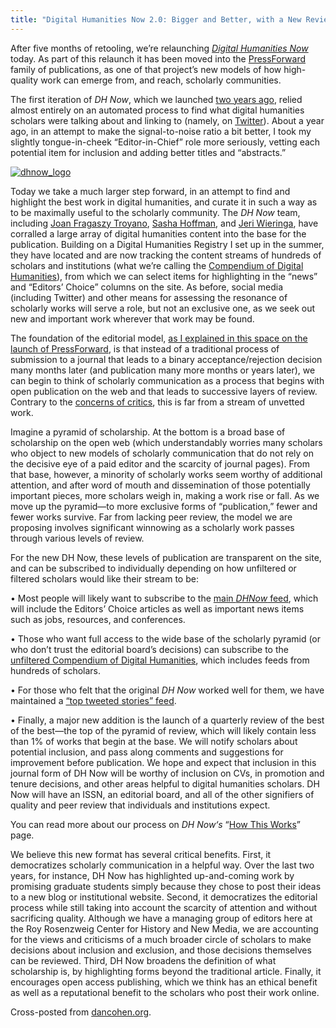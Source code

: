 ```yaml
---
title: "Digital Humanities Now 2.0: Bigger and Better, with a New Review Process"
---
```


After five months of retooling, we’re relaunching *[Digital Humanities Now](http://digitalhumanitiesnow.org "Digital Humanities Now")* today. As part of this relaunch it has been moved into the [PressForward](http://pressforward.org/ "PressForward") family of publications, as one of that project’s new models of how high-quality work can emerge from, and reach, scholarly communities.

The first iteration of *DH Now*, which we launched [two years ago](http://www.dancohen.org/2009/11/18/introducing-digital-humanities-now/), relied almost entirely on an automated process to find what digital humanities scholars were talking about and linking to (namely, on [Twitter](http://twitter.com/)). About a year ago, in an attempt to make the signal-to-noise ratio a bit better, I took my slightly tongue-in-cheek “Editor-in-Chief” role more seriously, vetting each potential item for inclusion and adding better titles and “abstracts.”

[![](http://chnmdev.gmu.edu/fellows/regan/PressFwd/wp-content/uploads/2011/11/dhnow_logo-300x41.png "dhnow_logo")](http://digitalhumanitiesnow.org)

Today we take a much larger step forward, in an attempt to find and highlight the best work in digital humanities, and curate it in such a way as to be maximally useful to the scholarly community. The *DH Now* team, including [Joan Fragaszy Troyano](http://chnm.gmu.edu/staff/joan-troyano/), [Sasha Hoffman](http://twitter.com/SashaCA2), and [Jeri Wieringa](http://twitter.com/jeriwieringa), have corralled a large array of digital humanities content into the base for the publication. Building on a Digital Humanities Registry I set up in the summer, they have located and are now tracking the content streams of hundreds of scholars and institutions (what we’re calling the [Compendium of Digital Humanities](https://docs.google.com/spreadsheet/pub?hl=en_US&hl=en_US&key=0AucqXAIBhf_idGNlZzVjSGkxQU9XNU4yb0w1clMxeXc&single=true&gid=3&output=html)), from which we can select items for highlighting in the “news” and “Editors’ Choice” columns on the site. As before, social media (including Twitter) and other means for assessing the resonance of scholarly works will serve a role, but not an exclusive one, as we seek out new and important work wherever that work may be found.

The foundation of the editorial model, [as I explained in this space on the launch of PressForward](http://www.dancohen.org/2011/06/22/introducing-pressforward/), is that instead of a traditional process of submission to a journal that leads to a binary acceptance/rejection decision many months later (and publication many more months or years later), we can begin to think of scholarly communication as a process that begins with open publication on the web and that leads to successive layers of review. Contrary to the [concerns of critics](http://theaporetic.com/?p=2776), this is far from a stream of unvetted work.

Imagine a pyramid of scholarship. At the bottom is a broad base of scholarship on the open web (which understandably worries many scholars who object to new models of scholarly communication that do not rely on the decisive eye of a paid editor and the scarcity of journal pages). From that base, however, a minority of scholarly works seem worthy of additional attention, and after word of mouth and dissemination of those potentially important pieces, more scholars weigh in, making a work rise or fall. As we move up the pyramid—to more exclusive forms of “publication,” fewer and fewer works survive. Far from lacking peer review, the model we are proposing involves significant winnowing as a scholarly work passes through various levels of review.

For the new DH Now, these levels of publication are transparent on the site, and can be subscribed to individually depending on how unfiltered or filtered scholars would like their stream to be:

• Most people will likely want to subscribe to the [main *DHNow* feed](http://feeds.feedburner.com/DHNowEditorsChoiceAndNews), which will include the Editors’ Choice articles as well as important news items such as jobs, resources, and conferences.

• Those who want full access to the wide base of the scholarly pyramid (or who don’t trust the editorial board’s decisions) can subscribe to the [unfiltered Compendium of Digital Humanities](http://feeds.feedburner.com/DHNowUnfiltered), which includes feeds from hundreds of scholars.

• For those who felt that the original *DH Now* worked well for them, we have maintained a [“top tweeted stories” feed](http://tweetedtimes.com/dhnow).

• Finally, a major new addition is the launch of a quarterly review of the best of the best—the top of the pyramid of review, which will likely contain less than 1% of works that begin at the base. We will notify scholars about potential inclusion, and pass along comments and suggestions for improvement before publication. We hope and expect that inclusion in this journal form of DH Now will be worthy of inclusion on CVs, in promotion and tenure decisions, and other areas helpful to digital humanities scholars. DH Now will have an ISSN, an editorial board, and all of the other signifiers of quality and peer review that individuals and institutions expect.

You can read more about our process on *DH Now‘s* “[How This Works](http://digitalhumanitiesnow.org/how-this-works/)” page.

We believe this new format has several critical benefits. First, it democratizes scholarly communication in a helpful way. Over the last two years, for instance, DH Now has highlighted up-and-coming work by promising graduate students simply because they chose to post their ideas to a new blog or institutional website. Second, it democratizes the editorial process while still taking into account the scarcity of attention and without sacrificing quality. Although we have a managing group of editors here at the Roy Rosenzweig Center for History and New Media, we are accounting for the views and criticisms of a much broader circle of scholars to make decisions about inclusion and exclusion, and those decisions themselves can be reviewed. Third, DH Now broadens the definition of what scholarship is, by highlighting forms beyond the traditional article. Finally, it encourages open access publishing, which we think has an ethical benefit as well as a reputational benefit to the scholars who post their work online.

Cross-posted from [dancohen.org](http://www.dancohen.org/2011/11/02/digital-humanities-now-2-0-bigger-and-better-with-a-new-review-process/ "Dan Cohen").
